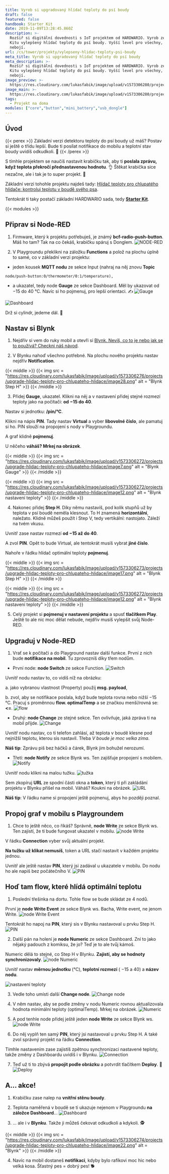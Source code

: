 ```yaml
---
title: Vyrob si upgradovaný hlídač teploty do psí boudy
draft: false
featured: false
handbook: Starter Kit
date: 2019-11-09T13:28:45.860Z
description: >-
  Rozšiř si digitální dovednosti s IoT projektem od HARDWARIO. Vyrob ze Starter
  Kitu vylepšený hlídač teploty do psí boudy. Vyšší level pro všechny, kdo se
  nebojí.
url: /cs/tower/projekty/vylepseny-hlidac-teploty-psi-boudy
meta_title: Vyrob si upgradovaný hlídač teploty do psí boudy
meta_description: >-
  Rozšiř si digitální dovednosti s IoT projektem od HARDWARIO. Vyrob ze Starter
  Kitu vylepšený hlídač teploty do psí boudy. Vyšší level pro všechny, kdo se
  nebojí.
image_preview: >-
  https://res.cloudinary.com/lukasfabik/image/upload/v1573306280/projects/upgrade-hlidac-teploty-pro-chlupateho-hlidace/10-ilustrace-ma-pes-v-boude-dostatek-tepla-se-stickerem.png
image_main: >-
  https://res.cloudinary.com/lukasfabik/image/upload/v1573306280/projects/upgrade-hlidac-teploty-pro-chlupateho-hlidace/10-ilustrace-ma-pes-v-boude-dostatek-tepla-se-stickerem.png
tags:
  - Projekt na doma
modules: ["core","button","mini_battery","usb_dongle"]
---
```


## Úvod

{{< perex >}}
Základní verzi detektoru teploty do psí boudy už máš? Postav si ještě o třídu lepší. Bude ti posílat notifikace do mobilu a teplotní stav boudy uvidíš odkudkoli. 🐶
{{< /perex >}}

S tímhle projektem se naučíš nastavit krabičku tak, aby ti **poslala zprávu, když teplota překročí přednastavenou hodnotu**. 👌 Štěkat krabička sice nezačne, ale i tak je to super projekt. 🐩

Základní verzi tohohle projektu najdeš tady: [Hlídač teploty pro chlupatého hlídače: kontroluj teplotu v boudě svého psa](/cs/projects/hlidac-teploty-psi-boudy/).

Tentokrát ti taky postačí základní HARDWARIO sada, tedy [**Starter Kit**](https://shop.hardwario.com/starter-kit/).

{{< modules >}}

## Připrav si Node-RED

1. Firmware, který k projektu potřebuješ, je známý **bcf-radio-push-button**. Máš ho tam? Tak na co čekáš, krabičku spáruj s Donglem.
![NODE-RED](https://res.cloudinary.com/lukasfabik/image/upload/v1573306270/projects/upgrade-hlidac-teploty-pro-chlupateho-hlidace/image5.png)

2. V Playgroundu překlikni na záložku **Functions** a polož na plochu úplně to samé, co v základní verzi projektu:

- jeden kousek **MQTT nodu** ze sekce Input (nahraj na něj znovu **Topic**

```
node/push-button:0/thermometer/0:1/temperature),
```

- a ukazatel, tedy node **Gauge** ze sekce Dashboard. Měl by ukazovat od −15 do 40 °C. Navíc si ho pojmenuj, pro lepší orientaci. ✍️
![Gauge](https://res.cloudinary.com/lukasfabik/image/upload/v1573306271/projects/upgrade-hlidac-teploty-pro-chlupateho-hlidace/image3.png)

![Dashboard](https://res.cloudinary.com/lukasfabik/image/upload/v1573306276/projects/upgrade-hlidac-teploty-pro-chlupateho-hlidace/image25.png)

Drž si cylindr, jedeme dál. 🎩

## Nastav si Blynk

1. Nejdřív si vem do ruky mobil a otevři si [Blynk. Nevíš, co to je nebo jak se to používá? Checkni náš návod](/cs/academy/jak-pripojit-blynk/).

2. V Blynku nahoď všechno potřebné. Na plochu nového projektu nastav nejdřív **Notification**.

{{< middle >}}
{{< img src = "https://res.cloudinary.com/lukasfabik/image/upload/v1573306276/projects/upgrade-hlidac-teploty-pro-chlupateho-hlidace/image28.png" alt = "Blynk Step H" >}}
{{< /middle >}}

3. Přidej **Gauge**, ukazatel. Klikni na něj a v nastavení přidej stejné rozmezí teploty jako na počítači: **od −15 do 40**.

Nastav si jednotku: **/pin/°C**.

Klikni na nápis **PIN**. Tady nastav **Virtual** a vyber **libovolné číslo**, ale pamatuj si ho. PIN slouží na propojení s nody v Playgroundu.

A graf klidně **pojmenuj**.

U něčeho **váháš? Mrkej na obrázek**.

{{< middle >}}
{{< img src = "https://res.cloudinary.com/lukasfabik/image/upload/v1573306272/projects/upgrade-hlidac-teploty-pro-chlupateho-hlidace/image7.png" alt = "Blynk Gauge" >}}
{{< /middle >}}

{{< middle >}}
{{< img src = "https://res.cloudinary.com/lukasfabik/image/upload/v1573306272/projects/upgrade-hlidac-teploty-pro-chlupateho-hlidace/image12.png" alt = "Blynk nastavení teploty" >}}
{{< /middle >}}

4. Nakonec přidej **Step H**. Díky němu nastavíš, pod kolik stupňů už by teplota v psí boudě neměla klesnout. To H znamená **horizontální**, naležato. Klidně můžeš použít i Step V, tedy vertikální: nastojato. Záleží na tvém vkusu.

Uvnitř zase nastav rozmezí **od −15 až do 40**.

A zvol **PIN**. Opět to bude Virtual, ale tentokrát musíš vybrat **jiné číslo**.

Nahoře v řádku hlídač optimální teploty **pojmenuj**.

{{< middle >}}
{{< img src = "https://res.cloudinary.com/lukasfabik/image/upload/v1573306273/projects/upgrade-hlidac-teploty-pro-chlupateho-hlidace/image17.png" alt = "Blynk Step H" >}}
{{< /middle >}}

{{< middle >}}
{{< img src = "https://res.cloudinary.com/lukasfabik/image/upload/v1573306272/projects/upgrade-hlidac-teploty-pro-chlupateho-hlidace/image12.png" alt = "Blynk nastavení teploty" >}}
{{< /middle >}}

5. Celý projekt si **pojmenuj v nastavení projektu** a spusť **tlačítkem Play**. Ještě to ale nic moc dělat nebude, nejdřív musíš vylepšit svůj Node-RED.

## Upgraduj v Node-RED

1. Vrať se k počítači a do Playground nastav další funkce. První z nich bude **notifikace na mobil**. Tu zprovozníš díky třem nodům.

- První node: **node Switch** ze sekce Function.
![Switch](https://res.cloudinary.com/lukasfabik/image/upload/v1573306271/projects/upgrade-hlidac-teploty-pro-chlupateho-hlidace/image10.png)

Uvnitř nodu nastav to, co vidíš níž na obrázku:

a. jako vybranou vlastnost (Property) použij **msg. payload**,

b. zvol, aby se notifikace poslala, když bude teplota rovna nebo nižší −15 °C. Pracuj s proměnnou **flow. optimalTemp** a se značkou menší/rovná se: **<=**.
![flow](https://res.cloudinary.com/lukasfabik/image/upload/v1573306274/projects/upgrade-hlidac-teploty-pro-chlupateho-hlidace/image20.png)

- Druhý: **node Change** ze stejné sekce. Ten ovlivňuje, jaká zpráva ti na mobil přijde.
![Change](https://res.cloudinary.com/lukasfabik/image/upload/v1573306273/projects/upgrade-hlidac-teploty-pro-chlupateho-hlidace/image16.png)

Uvnitř nodu nastav, co ti telefon zahlásí, až teplota v boudě klesne pod nejnižší teplotu, kterou sis nastavil. Třeba _V boude je moc velka zima_.

**Náš tip**: Zprávu piš bez háčků a čárek, Blynk jim bohužel nerozumí.

- Třetí: **node Notify** ze sekce Blynk ws. Ten zajišťuje propojení s mobilem.
![Notify](https://res.cloudinary.com/lukasfabik/image/upload/v1573306271/projects/upgrade-hlidac-teploty-pro-chlupateho-hlidace/image2.png)

Uvnitř nodu klikni na malou tužku.
![tužka](https://res.cloudinary.com/lukasfabik/image/upload/v1573306276/projects/upgrade-hlidac-teploty-pro-chlupateho-hlidace/image24.png)

Sem zkopíruj **URL** ze spodní části okna a **token**, který ti při zakládání projektu v Blynku přišel na mobil. Váháš? Koukni na obrázek.
![URL](https://res.cloudinary.com/lukasfabik/image/upload/v1573306273/projects/upgrade-hlidac-teploty-pro-chlupateho-hlidace/image9.png)

**Náš tip**: V řádku name si propojení ještě pojmenuj, abys ho později poznal.

## Propoj graf v mobilu s Playgroundem

1. Chce to ještě něco, co říkáš? Správně, **node Write** ze sekce Blynk ws. Ten zajistí, že ti bude fungovat ukazatel v mobilu.
![node Write](https://res.cloudinary.com/lukasfabik/image/upload/v1573306275/projects/upgrade-hlidac-teploty-pro-chlupateho-hlidace/image18.png)

V řádku **Connection** vyber svůj aktuální projekt.

**Na tužku už klikat nemusíš**, token a URL stačí nastavit v každém projektu jednou.

Uvnitř ale ještě nastav **PIN**, který jsi zadával u ukazatele v mobilu. Do nodu ho ale napiš bez počátečního V.
![PIN](https://res.cloudinary.com/lukasfabik/image/upload/v1573306271/projects/upgrade-hlidac-teploty-pro-chlupateho-hlidace/image6.png)

## Hoď tam flow, které hlídá optimální teplotu

1. Poslední třešinka na dortu. Tohle flow se bude skládat ze 4 nodů.

První je **node Write Event** ze sekce Blynk ws. Bacha, Write event, ne jenom Write.
![node Write Event](https://res.cloudinary.com/lukasfabik/image/upload/v1573306271/projects/upgrade-hlidac-teploty-pro-chlupateho-hlidace/image4.png)

Tentokrát ho napoj na **PIN**, který sis v Blynku nastavoval u prvku Step H.
![PIN](https://res.cloudinary.com/lukasfabik/image/upload/v1573306272/projects/upgrade-hlidac-teploty-pro-chlupateho-hlidace/image11.png)

2. Další pán na holení je **node Numeric** ze sekce Dashboard. Zní to jako nějaký padouch z komiksu, že jo? Teď je to ale tvůj kámoš.

Numeric dělá to stejné, co Step H v Blynku. **Zajistí, aby se hodnoty synchronizovaly**.
![node Numeric](https://res.cloudinary.com/lukasfabik/image/upload/v1573306274/projects/upgrade-hlidac-teploty-pro-chlupateho-hlidace/image19.png)

Uvnitř nastav **měrnou jednotku** (°C), **teplotní rozmezí** ( −15 a 40) a **název nodu**.

![nastavení teploty](https://res.cloudinary.com/lukasfabik/image/upload/v1573306276/projects/upgrade-hlidac-teploty-pro-chlupateho-hlidace/image25.png)

3. Vedle toho umísti další **Change node**.
![Change node](https://res.cloudinary.com/lukasfabik/image/upload/v1573306271/projects/upgrade-hlidac-teploty-pro-chlupateho-hlidace/image1.png)

4. V něm nastav, aby se podle změny v nodu Numeric rovnou aktualizovala hodnota minimální teploty (optimalTemp). Mrkej na obrázek.
![Numeric](https://res.cloudinary.com/lukasfabik/image/upload/v1573306275/projects/upgrade-hlidac-teploty-pro-chlupateho-hlidace/image23.png)

5. A pod tenhle node přidej ještě jeden **node Write** ze sekce Blynk ws.
![node Write](https://res.cloudinary.com/lukasfabik/image/upload/v1573306273/projects/upgrade-hlidac-teploty-pro-chlupateho-hlidace/image14.png)

6. Do něj vyplň ten samý **PIN**, který jsi nastavoval u prvku Step H. A také zvol správný projekt na řádku **Connection**.

Tímhle nastavením zase zajistíš zpětnou synchronizaci nastavené teploty, takže změny z Dashboardu uvidíš i v Blynku.
![Connection](https://res.cloudinary.com/lukasfabik/image/upload/v1573306271/projects/upgrade-hlidac-teploty-pro-chlupateho-hlidace/image8.png)

7. Teď už ti to zbývá **propojit podle obrázku** a potvrdit tlačítkem **Deploy**. 🙌
![Deploy](https://res.cloudinary.com/lukasfabik/image/upload/v1573306275/projects/upgrade-hlidac-teploty-pro-chlupateho-hlidace/image21.png)

## A... akce!

1. Krabičku zase nalep na **vnitřní stěnu boudy**.
2. Teplota naměřená v boudě se ti ukazuje nejenom v Playgroundu **na záložce Dashboard**…
![Dashboard](https://res.cloudinary.com/lukasfabik/image/upload/v1573306275/projects/upgrade-hlidac-teploty-pro-chlupateho-hlidace/image26.png)

3. … ale i v **Blynku**. Takže ji můžeš čekovat odkudkoli a kdykoli. 🕵️

{{< middle >}}
{{< img src = "https://res.cloudinary.com/lukasfabik/image/upload/v1573306274/projects/upgrade-hlidac-teploty-pro-chlupateho-hlidace/image22.png" alt = "Blynk" >}}
{{< /middle >}}

4. Navíc na mobil dostaneš **notifikaci**, kdyby bylo rafíkovi moc hic nebo velká kosa. Šťastný pes = dobrý pes! 🐕

